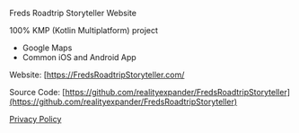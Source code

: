 
Freds Roadtrip Storyteller Website

100% KMP (Kotlin Multiplatform) project
- Google Maps
- Common iOS and Android App

Website: [https://FredsRoadtripStoryteller.com/


Source Code: [https://github.com/realityexpander/FredsRoadtripStoryteller](https://github.com/realityexpander/FredsRoadtripStoryteller)

[Privacy Policy](https://realityexpander.github.io/FredsRoadtripStorytellerWebsite/privacy-policy.html)
